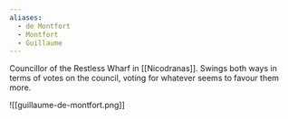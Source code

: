 ```yaml
---
aliases:
  - de Montfort
  - Montfort
  - Guillaume
---
```



Councillor of the Restless Wharf in [[Nicodranas]]. Swings both ways in terms of votes on the council, voting for whatever seems to favour them more.

![[guillaume-de-montfort.png]]

